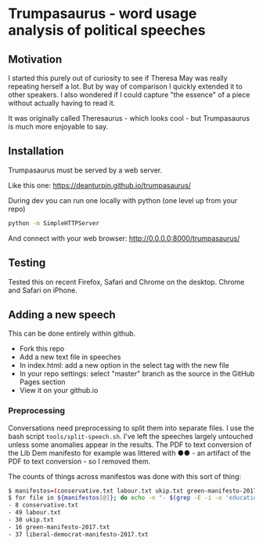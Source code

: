 # Trumpasaurus - word usage analysis of political speeches

## Motivation

I started this purely out of curiosity to see if Theresa May was really
repeating herself a lot. But by way of comparison I quickly extended it to other
speakers. I also wondered if I could capture "the essence" of a piece without
actually having to read it.

It was originally called Theresaurus - which looks cool - but Trumpasaurus is
much more enjoyable to say.

## Installation

Trumpasaurus must be served by a web server.

Like this one: https://deanturpin.github.io/trumpasaurus/

During dev you can run one locally with python (one level up from your repo)
```bash
python -m SimpleHTTPServer
```

And connect with your web browser: http://0.0.0.0:8000/trumpasaurus/

## Testing

Tested this on recent Firefox, Safari and Chrome on the desktop. Chrome and
Safari on iPhone.

## Adding a new speech

This can be done entirely within github.

- Fork this repo
- Add a new text file in speeches
- In index.html: add a new option in the select tag with the new file
- In your repo settings: select "master" branch as the source in the GitHub
	Pages section
- View it on your github.io

### Preprocessing

Conversations need preprocessing to split them into separate files. I use the bash
script ```tools/split-speech.sh```. I've left the speeches largely untouched
unless some anomalies appear in the results. The PDF to text conversion of the
Lib Dem manifesto for example was littered with ●●  - an artifact of the PDF to
text conversion - so I removed them.

The counts of things across manifestos was done with this sort of thing:
```bash
$ manifestos=(conservative.txt labour.txt ukip.txt green-manifesto-2017.txt liberal-democrat-manifesto-2017.txt)
$ for file in ${manifestos[@]}; do echo -n "- $(grep -E -i -o 'education' $file > | wc -l)"; echo " $file"; done
- 8 conservative.txt
- 49 labour.txt
- 30 ukip.txt
- 16 green-manifesto-2017.txt
- 37 liberal-democrat-manifesto-2017.txt
```
